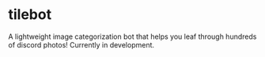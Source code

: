 # tilebot
A lightweight image categorization bot that helps you leaf through hundreds of discord photos! Currently in development.
